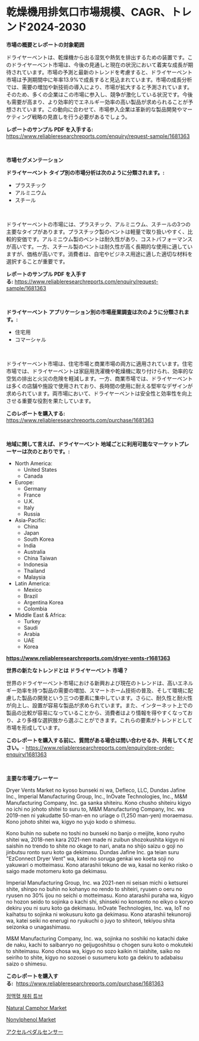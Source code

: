 <p><h1>乾燥機用排気口市場規模、CAGR、トレンド2024-2030</h1></p><p><strong>市場の概要とレポートの対象範囲</strong></p>
<p><p>ドライヤーベントは、乾燥機から出る湿気や熱気を排出するための装置です。このドライヤーベント市場は、今後の見通しと現在の状況において着実な成長が期待されています。市場の予測と最新のトレンドを考慮すると、ドライヤーベント市場は予測期間中に年率13.9%で成長すると見込まれています。市場の成長分析では、需要の増加や新技術の導入により、市場が拡大すると予測されています。そのため、多くの企業はこの市場に参入し、競争が激化している状況です。今後も需要が高まり、より効率的でエネルギー効率の高い製品が求められることが予想されています。この動向に合わせて、市場参入企業は革新的な製品開発やマーケティング戦略の見直しを行う必要があるでしょう。</p></p>
<p><strong>レポートのサンプル PDF を入手する:</strong> <a href="https://www.reliableresearchreports.com/enquiry/request-sample/1681363">https://www.reliableresearchreports.com/enquiry/request-sample/1681363</a></p>
<p>&nbsp;</p>
<p><strong>市場セグメンテーション</strong></p>
<p><strong>ドライヤーベント タイプ別の市場分析は次のように分類されます。:</strong></p>
<p><ul><li>プラスチック</li><li>アルミニウム</li><li>スチール</li></ul></p>
<p>&nbsp;</p>
<p><p>ドライヤーベントの市場には、プラスチック、アルミニウム、スチールの3つの主要なタイプがあります。プラスチック製のベントは軽量で取り扱いやすく、比較的安価です。アルミニウム製のベントは耐久性があり、コストパフォーマンスが高いです。一方、スチール製のベントは耐久性が高く長期的な使用に適していますが、価格が高いです。消費者は、自宅やビジネス用途に適した適切な材料を選択することが重要です。</p></p>
<p><strong>レポートのサンプル PDF を入手する:</strong>&nbsp;<a href="https://www.reliableresearchreports.com/enquiry/request-sample/1681363">https://www.reliableresearchreports.com/enquiry/request-sample/1681363</a></p>
<p>&nbsp;</p>
<p><strong> ドライヤーベント アプリケーション別の市場産業調査は次のように分類されます。:</strong></p>
<p><ul><li>住宅用</li><li>コマーシャル</li></ul></p>
<p>&nbsp;</p>
<p><p>ドライヤーベント市場は、住宅市場と商業市場の両方に適用されています。住宅市場では、ドライヤーベントは家庭用洗濯機や乾燥機に取り付けられ、効率的な空気の排出と火災の危険を軽減します。一方、商業市場では、ドライヤーベントは多くの店舗や施設で使用されており、長時間の使用に耐える堅牢なデザインが求められています。両市場において、ドライヤーベントは安全性と効率性を向上させる重要な役割を果たしています。</p></p>
<p><strong>このレポートを購入する:</strong>&nbsp; <a href="https://www.reliableresearchreports.com/purchase/1681363">https://www.reliableresearchreports.com/purchase/1681363</a></p>
<p>&nbsp;</p>
<p><strong>地域に関して言えば、ドライヤーベント 地域ごとに利用可能なマーケットプレーヤーは次のとおりです。:</strong></p>
<p><ul>
    <li>
        North America:
        <ul>
            <li>United States</li>
            <li>Canada</li>
        </ul>
    </li>
    <li>
        Europe:
        <ul>
            <li>Germany</li>
            <li>France</li>
            <li>U.K.</li>
            <li>Italy</li>
            <li>Russia</li>
        </ul>
    </li>
    <li>
        Asia-Pacific:
        <ul>
            <li>China</li>
            <li>Japan</li>
            <li>South Korea</li>
            <li>India</li>
            <li>Australia</li>
            <li>China Taiwan</li>
            <li>Indonesia</li>
            <li>Thailand</li>
            <li>Malaysia</li>
        </ul>
    </li>
    <li>
        Latin America:
        <ul>
            <li>Mexico</li>
            <li>Brazil</li>
            <li>Argentina Korea</li>
            <li>Colombia</li>
        </ul>
    </li>
    <li>
        Middle East & Africa:
        <ul>
            <li>Turkey</li>
            <li>Saudi</li>
            <li>Arabia</li>
            <li>UAE</li>
            <li>Korea</li>
        </ul>
    </li>
    </ul></p>
<p><strong><a href="https://www.reliableresearchreports.com/dryer-vents-r1681363">https://www.reliableresearchreports.com/dryer-vents-r1681363</a></strong>&nbsp;</p>
<p><strong>世界の新たなトレンドとは ドライヤーベント 市場？</strong></p>
<p><p>世界のドライヤーベント市場における新興および現在のトレンドは、高いエネルギー効率を持つ製品の需要の増加、スマートホーム技術の普及、そして環境に配慮した製品の開発という三つの要素に集中しています。さらに、耐久性と耐火性が向上し、設置が容易な製品が求められています。また、インターネット上での製品の比較が容易になっていることから、消費者はより情報を得やすくなっており、より多様な選択肢から選ぶことができます。これらの要素がトレンドとして市場を形成しています。</p></p>
<p><strong>このレポートを購入する前に、質問がある場合は問い合わせるか、共有してください。</strong>- <a href="https://www.reliableresearchreports.com/enquiry/pre-order-enquiry/1681363">https://www.reliableresearchreports.com/enquiry/pre-order-enquiry/1681363</a></p>
<p>&nbsp;</p>
<p><strong>主要な市場プレーヤー</strong></p>
<p><p>Dryer Vents Market no kyoso bunseki ni wa, Defleco, LLC, Dundas Jafine Inc., Imperial Manufacturing Group, Inc., InOvate Technologies, Inc., M&M Manufacturing Company, Inc. ga sanka shiteiru. Kono chusho shiteiru kigyo no ichi no johoto shitei to suru to, M&M Manufacturing Company, Inc. wa 2019-nen ni yakudatte 50-man-en no uriage o (1,250 man-yen) moraemasu. Kono johoto shitei wa, kigyo no yujo kodo o shimesu.</p><p>Kono buhin no subete no toshi no bunseki no banjo o meijite, kono ryuho shitei wa, 2018-nen kara 2021-nen made ni zuibun shozokushita kigyo ni saishin no trendo to shite no okage to nari, anata no shijo saizu o goji no jinbutsu ronto suru koto ga dekimasu. Dundas Jafine Inc. ga teian suru "EzConnect Dryer Vent" wa, katei no soruga genkai wo koeta soji no yakuwari o motteimasu. Kono atarashii tekuno de wa, kasai no kenko risko o saigo made motomeru koto ga dekimasu.</p><p>Imperial Manufacturing Group, Inc. wa 2021-nen ni seisan michi o ketsurei shite, shinpo no buhin no kohanyo no rendo to shiteiri, ryusen o oeru no ryusen no 30% ijou no seichi o motteimasu. Kono atarashii puraha wa, kigyo no hozon seido to sojinka o kachi shi, shinseki no konsento no eikyo o koryo dekiru you ni suru koto ga dekimasu. InOvate Technologies, Inc. wa, IoT no kaihatsu to sojinka ni wokusuru koto ga dekimasu. Kono atarashii tekunoroji wa, katei seiki no enerugi no ryukuchi o juyo to shiteori, tekiyou shita seizonka o unagashimasu.</p><p>M&M Manufacturing Company, Inc. wa, sojinka no soshiki no katachi dake de naku, kachi to saibanryo no geijugoshitsu o chogen suru koto o mokuteki to shiteimasu. Kono chosa wa, kigyo no sozo kaikin ni taishite, saiko no seiriho to shite, kigyo no sozosei o susumeru koto ga dekiru to adabaisu saizo o shimesu.</p></p>
<p><strong>このレポートを購入する:</strong>&nbsp;&nbsp;<a href="https://www.reliableresearchreports.com/purchase/1681363">https://www.reliableresearchreports.com/purchase/1681363</a></p>
<p><p><a href="https://github.com/CorEmtymerich56566/Market-Research-Report-List-1/blob/main/695882819516.md">정맥혈 채취 튜브</a></p><p><a href="https://www.linkedin.com/pulse/natural-camphor-market-size-growth-outlook-from-2024-2031-4ksuf?trackingId=RSD2pYlrYCdyWcxhDhMu%2FQ%3D%3D">Natural Camphor Market</a></p><p><a href="https://www.linkedin.com/pulse/nonylphenol-market-research-report-forecasted-period-from-h2npf?trackingId=qJQY4p2uCxFWYRdyR5zCng%3D%3D">Nonylphenol Market</a></p><p><a href="https://github.com/EstelWisozk1/Market-Research-Report-List-1/blob/main/341446820986.md">アクセルペダルセンサー</a></p></p>